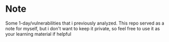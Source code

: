 # Note
Some 1-day/vulnerabilities that i previously analyzed. This repo served as a note for myself, but i don't want to keep it private, so feel free to use it as your learning material if helpful
